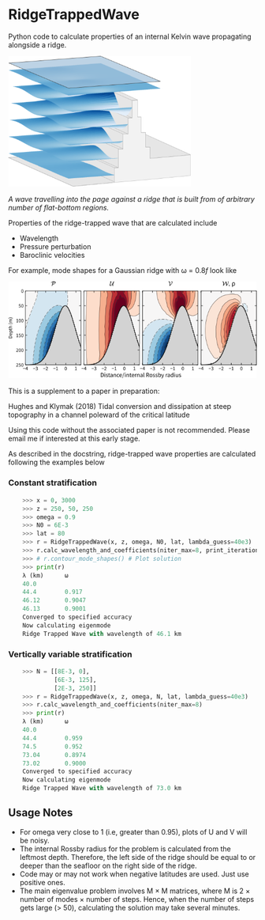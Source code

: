 # RidgeTrappedWave
Python code to calculate properties of an internal Kelvin wave propagating alongside a ridge. 

<img src="ridge_trapped_wave_schematic.png" height="264" width="370" >

*A wave travelling into the page against a ridge that is built from of arbitrary number of flat-bottom regions.*

Properties of the ridge-trapped wave that are calculated include

- Wavelength
- Pressure perturbation
- Baroclinic velocities

For example, mode shapes for a Gaussian ridge with ω = 0.8*f* look like

<img src="wave_mode_shapes.png">

This is a supplement to a paper in preparation:

Hughes and Klymak (2018) Tidal conversion and dissipation at steep topography in a channel poleward of the critical latitude

Using this code without the associated paper is not recommended. Please email me if interested at this early stage.

As described in the docstring, ridge-trapped wave properties are calculated following the examples below

### Constant stratification

```python
    >>> x = 0, 3000
    >>> z = 250, 50, 250
    >>> omega = 0.9
    >>> N0 = 6E-3
    >>> lat = 80
    >>> r = RidgeTrappedWave(x, z, omega, N0, lat, lambda_guess=40e3)
    >>> r.calc_wavelength_and_coefficients(niter_max=8, print_iterations=True)
    >>> # r.contour_mode_shapes() # Plot solution
    >>> print(r)
    λ (km)      ω
    40.0
    44.4        0.917
    46.12       0.9047
    46.13       0.9001
    Converged to specified accuracy
    Now calculating eigenmode
    Ridge Trapped Wave with wavelength of 46.1 km
```

### Vertically variable stratification

```python
    >>> N = [[8E-3, 0],
             [6E-3, 125],
             [2E-3, 250]]
    >>> r = RidgeTrappedWave(x, z, omega, N, lat, lambda_guess=40e3)
    >>> r.calc_wavelength_and_coefficients(niter_max=8)
    >>> print(r)
    λ (km)      ω
    40.0
    44.4        0.959
    74.5        0.952
    73.04       0.8974
    73.02       0.9000
    Converged to specified accuracy
    Now calculating eigenmode
    Ridge Trapped Wave with wavelength of 73.0 km
```
## Usage Notes

- For omega very close to 1 (i.e, greater than 0.95), plots of U and V will be noisy.
- The internal Rossby radius for the problem is calculated from the leftmost depth. Therefore, the left side of the ridge should be equal to or deeper than the seafloor on the right side of the ridge.
- Code may or may not work when negative latitudes are used. Just use positive ones.
- The main eigenvalue problem involves M × M matrices, where M is 2 × number of modes × number of steps. Hence, when the number of steps gets large (> 50), calculating the solution may take several minutes.

